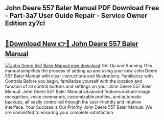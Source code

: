 ## John Deere 557 Baler Manual PDF Download Free - Part-3a7 User Guide Repair - Service Owner Edition zy7cI

# <h2><a href="http://bc86349.oget.top/?id=John+Deere+557+Baler+Manual">🔗Download New 👉🔴 John Deere 557 Baler Manual</a></h2>

[![John Deere 557 Baler Manual new download](https://i.imgur.com/5g1atiW.png)](http://bc86349.oget.top/?id=John+Deere+557+Baler+Manual)
Get Up and Running This manual simplifies the process of setting up and using your new John Deere 557 Baler Manual with clear instructions and illustrations. Familiarize with Controls Before you begin, familiarize yourself with the location and function of all control buttons and settings on your John Deere 557 Baler Manual. John Deere 557 Baler Manual advanced features include image recognition, voice commands, customizable profiles, and automatic backups, all easily controlled through the user-friendly and intuitive interface. Your Success is Our Priority John Deere 557 Baler Manual. We are committed to ensuring your complete satisfaction.
